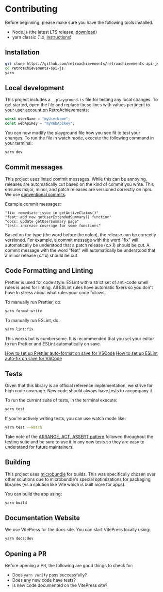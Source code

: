 # Contributing

Before beginning, please make sure you have the following tools installed.

- Node.js (the latest LTS release, [download](https://nodejs.org/en/download/))
- yarn classic (1.x, [instructions](https://yarnpkg.com/lang/en/docs/install/))

## Installation

```bash
git clone https://github.com/retroachievements/retroachievements-api-js.git
cd retroachievements-api-js
yarn
```

## Local development

This project includes a `__playground.ts` file for testing any local changes. To get started, open the file and replace these lines with values pertinent to your user account on RetroAchievements:

```ts
const userName = "myUserName";
const webApiKey = "myWebApiKey";
```

You can now modify the playground file how you see fit to test your changes. To run the file in watch mode, execute the following command in your terminal:

```bash
yarn dev
```

## Commit messages

This project uses linted commit messages. While this can be annoying, releases are automatically cut based on the kind of commit you write. This ensures major, minor, and patch releases are versioned correctly on npm. We use [conventional commits](https://www.conventionalcommits.org/en/v1.0.0/#summary).

Example commit messages:

```
"fix: remediate issue in getActiveClaims()"
"feat: add new getUserExtendedSummary() function"
"docs: update getUserSummary page"
"test: increase coverage for some functions"
```

Based on the type (the word before the colon), the release can be correctly versioned. For example, a commit message with the word "fix" will automatically be understood that a patch release (x.x.1) should be cut. A commit message with the word "feat" will automatically be understood that a minor release (x.1.x) should be cut.

## Code Formatting and Linting

Prettier is used for code style. ESLint with a strict set of anti-code smell rules is used for linting. All ESLint rules have automatic fixers so you don't have to stress about what rules your code follows.

To manually run Prettier, do:

```bash
yarn format:write
```

To manually run ESLint, do:

```bash
yarn lint:fix
```

This works but is cumbersome. It is recommended that you set your editor to run Prettier and ESLint automatically on save.

[How to set up Prettier auto-format on save for VSCode](https://khalilstemmler.com/blogs/tooling/prettier/#Formatting-using-VSCode-on-save-recommended)
[How to set up ESLint auto-fix on save for VSCode](https://www.digitalocean.com/community/tutorials/workflow-auto-eslinting#step-4-adding-code-actions-on-save)

## Tests

Given that this library is an official reference implementation, we strive for high code coverage. New code should always have tests to accompany it.

To run the current suite of tests, in the terminal execute:

```bash
yarn test
```

If you're actively writing tests, you can use watch mode like:

```bash
yarn test --watch
```

Take note of the [ARRANGE, ACT, ASSERT pattern](https://github.com/goldbergyoni/javascript-testing-best-practices#-%EF%B8%8F-12-structure-tests-by-the-aaa-pattern) followed throughout the testing suite and be sure to use it in any new tests so they are easy to understand for future maintainers.

## Building

This project uses [microbundle](https://github.com/developit/microbundle) for builds. This was specifically chosen over other solutions due to microbundle's special optimizations for packaging libraries (vs a solution like Vite which is built more for apps).

You can build the app using:

```bash
yarn build
```

## Documentation Website

We use VitePress for the docs site. You can start VitePress locally using:

```bash
yarn docs:dev
```

## Opening a PR

Before opening a PR, the following are good things to check for:

- Does `yarn verify` pass successfully?
- Does any new code have tests?
- Is new code documented on the VitePress site?
